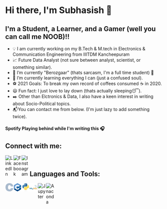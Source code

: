 # Hi there, I'm Subhasish 👋

## I'm a Student, a Learner, and a Gamer (well you can call me NOOB)!!

- 💡 I am currently working on my B.Tech & M.tech in Electronics & Communication Engineering from IIITDM Kancheepuram
- 📈 Future Data Analyst (not sure between analyst, scientist, or something similar).
- 📁 I’m currently "Berozgaar" (thats sarcasm, I'm a full time student) 🤣
- 📕 I’m currently learning everything I can (just a confused soul).
- ⚽ 2021 Goals: To break my own record of coffees consumed ☕ in 2020.
- 😃 Fun fact: I just love to lay down (thats actually sleeping😴).
- ✒️ Other than Elctronics & Data, I also have a keen interest in writing about Socio-Political topics.
- 📬You can contact me from below. (I'm just lazy to add something twice).

#### Spotify Playing behind while I'm writing this 🎧

## Connect with me:

[<img align="left" alt="LinkedIn" width="26px" src="https://cdn.jsdelivr.net/npm/simple-icons@v3/icons/linkedin.svg" />](https://www.linkedin.com/in/subhasish-pramanik-2605/)
[<img align="left" alt="Facebook" width="26px" src="https://cdn.jsdelivr.net/npm/simple-icons@v3/icons/facebook.svg" />](https://https://www.facebook.com/profile.php?id=100012138075395/)
[<img align="left" alt="Instagram" width="26px" src="https://cdn.jsdelivr.net/npm/simple-icons@3.0.1/icons/instagram.svg" />](https://https://www.instagram.com/subh_2605//)



<br />

## Languages and Tools:

[<img align="left" alt="C" width="26px" src="https://raw.githubusercontent.com/devicons/devicon/master/icons/c/c-original.svg" />]()
[<img align="left" alt="C++" width="26px" src="https://raw.githubusercontent.com/devicons/devicon/master/icons/cplusplus/cplusplus-original.svg" />]()
[<img align="left" alt="Python" width="26px" src="https://raw.githubusercontent.com/devicons/devicon/master/icons/python/python-original.svg" />]()
[<img align="left" alt="MySQL" width="26px" src="https://raw.githubusercontent.com/devicons/devicon/master/icons/mysql/mysql-original-wordmark.svg" />]()
[<img align="left" alt="Jupyter" width="26px" src="https://jupyter.org/assets/nav_logo.svg" />]()
[<img align="left" alt="Anaconda" width="26px" src="https://www.psych.mcgill.ca/labs/mogillab/anaconda2/pkgs/anaconda-navigator-1.4.3-py27_0/lib/python2.7/site-packages/anaconda_navigator/static/images/anaconda-icon-1024x1024.png" />]()
